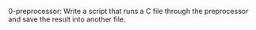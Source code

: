 0-preprocessor: Write a script that runs a C file through the preprocessor and save the result into another file.